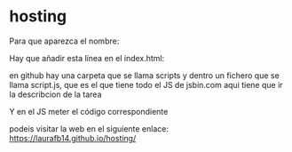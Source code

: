 # hosting 
Para que aparezca el nombre:

Hay que añadir esta línea en el index.html:

<script src="scripts/script.js"></script>

en github hay una carpeta que se llama scripts y dentro un fichero que se llama script.js, que es el que tiene todo el JS de jsbin.com
aqui tiene que ir la describcion de la tarea

Y en el JS meter el código correspondiente

podeis visitar la web en el siguiente enlace:  https://laurafb14.github.io/hosting/
